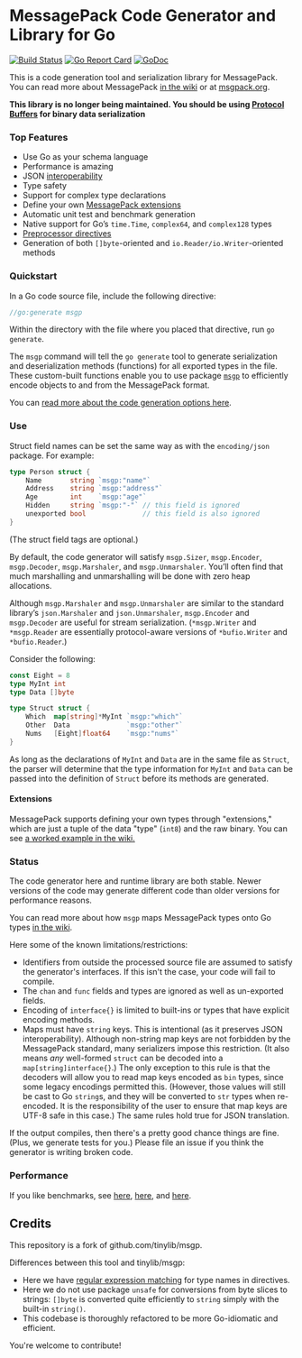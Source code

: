 # MessagePack Code Generator and Library for Go
[![Build Status](https://travis-ci.org/dchenk/msgp.svg?branch=master)](https://travis-ci.org/dchenk/msgp) 
[![Go Report Card](https://goreportcard.com/badge/github.com/dchenk/msgp)](https://goreportcard.com/badge/github.com/dchenk/msgp)
[![GoDoc](https://godoc.org/github.com/dchenk/msgp?status.svg)](https://godoc.org/github.com/dchenk/msgp/msgp)


This is a code generation tool and serialization library for MessagePack. You can read more about MessagePack [in the wiki](https://github.com/dchenk/msgp/wiki)
or at [msgpack.org](https://msgpack.org).

**This library is no longer being maintained. You should be using [Protocol Buffers](https://developers.google.com/protocol-buffers/) for binary data serialization**

### Top Features

- Use Go as your schema language
- Performance is amazing
- JSON [interoperability](https://godoc.org/github.com/dchenk/msgp/msgp#CopyToJSON)
- Type safety
- Support for complex type declarations
- Define your own [MessagePack extensions](https://github.com/dchenk/msgp/wiki/Using-Extensions)
- Automatic unit test and benchmark generation
- Native support for Go’s `time.Time`, `complex64`, and `complex128` types
- [Preprocessor directives](https://github.com/dchenk/msgp/wiki/Using-the-Code-Generator)
- Generation of both `[]byte`-oriented and `io.Reader/io.Writer`-oriented methods

### Quickstart

In a Go code source file, include the following directive:

```go
//go:generate msgp
```

Within the directory with the file where you placed that directive, run `go generate`.

The `msgp` command will tell the `go generate` tool to generate serialization and deserialization methods (functions) for all exported types in the file. These custom-built functions enable you to use package [`msgp`](https://godoc.org/github.com/dchenk/msgp/msgp) to efficiently encode objects to and from the MessagePack format.

You can [read more about the code generation options here](https://github.com/dchenk/msgp/wiki/Using-the-Code-Generator).

### Use

Struct field names can be set the same way as with the `encoding/json` package. For example:

```go
type Person struct {
    Name       string `msgp:"name"`
    Address    string `msgp:"address"`
    Age        int    `msgp:"age"`
    Hidden     string `msgp:"-"` // this field is ignored
    unexported bool              // this field is also ignored
}
```

(The struct field tags are optional.)

By default, the code generator will satisfy `msgp.Sizer`, `msgp.Encoder`, `msgp.Decoder`, `msgp.Marshaler`, and `msgp.Unmarshaler`.
You’ll often find that much marshalling and unmarshalling will be done with zero heap allocations.

Although `msgp.Marshaler` and `msgp.Unmarshaler` are similar to the standard library’s `json.Marshaler` and `json.Unmarshaler`,
`msgp.Encoder` and `msgp.Decoder` are useful for stream serialization. (`*msgp.Writer` and `*msgp.Reader` are essentially
protocol-aware versions of `*bufio.Writer` and `*bufio.Reader`.)

Consider the following:
```go
const Eight = 8
type MyInt int
type Data []byte

type Struct struct {
    Which  map[string]*MyInt `msgp:"which"`
    Other  Data              `msgp:"other"`
    Nums   [Eight]float64    `msgp:"nums"`
}
```
As long as the declarations of `MyInt` and `Data` are in the same file as `Struct`, the parser will determine that the type information
for `MyInt` and `Data` can be passed into the definition of `Struct` before its methods are generated.

#### Extensions

MessagePack supports defining your own types through "extensions," which are just a tuple of the data "type" (`int8`) and the raw binary.
You can see [a worked example in the wiki.](https://github.com/dchenk/msgp/wiki/Using-Extensions)

### Status

The code generator here and runtime library are both stable. Newer versions of the code may generate different code than older versions
for performance reasons.

You can read more about how `msgp` maps MessagePack types onto Go types [in the wiki](http://github.com/dchenk/msgp/wiki).

Here some of the known limitations/restrictions:

- Identifiers from outside the processed source file are assumed to satisfy the generator's interfaces. If this isn't the case, your code
will fail to compile.
- The `chan` and `func` fields and types are ignored as well as un-exported fields.
- Encoding of `interface{}` is limited to built-ins or types that have explicit encoding methods.
- Maps must have `string` keys. This is intentional (as it preserves JSON interoperability). Although non-string map keys are not forbidden
by the MessagePack standard, many serializers impose this restriction. (It also means *any* well-formed `struct` can be decoded into a
`map[string]interface{}`.) The only exception to this rule is that the decoders will allow you to read map keys encoded as `bin` types,
since some legacy encodings permitted this. (However, those values will still be cast to Go `string`s, and they will be converted to `str`
types when re-encoded. It is the responsibility of the user to ensure that map keys are UTF-8 safe in this case.) The same rules hold true
for JSON translation.

If the output compiles, then there's a pretty good chance things are fine. (Plus, we generate tests for you.) Please file an issue if you
think the generator is writing broken code.

### Performance

If you like benchmarks, see [here](https://github.com/dchenk/messagepack-benchmarks), [here](http://bravenewgeek.com/so-you-wanna-go-fast/),
and [here](https://github.com/alecthomas/go_serialization_benchmarks).

## Credits

This repository is a fork of github.com/tinylib/msgp.

Differences between this tool and tinylib/msgp:
- Here we have [regular expression matching](https://github.com/dchenk/msgp/wiki/Using-the-Code-Generator#matching-type-names) for type
names in directives.
- Here we do not use package `unsafe` for conversions from byte slices to strings: `[]byte` is converted quite efficiently to `string`
simply with the built-in `string()`.
- This codebase is thoroughly refactored to be more Go-idiomatic and efficient.

You're welcome to contribute!
